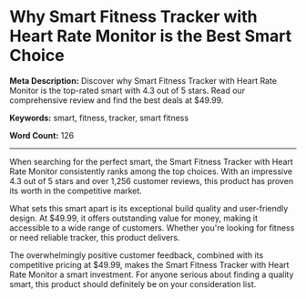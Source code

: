 # Why Smart Fitness Tracker with Heart Rate Monitor is the Best Smart Choice

**Meta Description:** Discover why Smart Fitness Tracker with Heart Rate Monitor is the top-rated smart with 4.3 out of 5 stars. Read our comprehensive review and find the best deals at $49.99.

**Keywords:** smart, fitness, tracker, smart fitness

**Word Count:** 126

---

When searching for the perfect smart, the Smart Fitness Tracker with Heart Rate Monitor consistently ranks among the top choices. With an impressive 4.3 out of 5 stars and over 1,256 customer reviews, this product has proven its worth in the competitive market.

What sets this smart apart is its exceptional build quality and user-friendly design. At $49.99, it offers outstanding value for money, making it accessible to a wide range of customers. Whether you're looking for fitness or need reliable tracker, this product delivers.

The overwhelmingly positive customer feedback, combined with its competitive pricing at $49.99, makes the Smart Fitness Tracker with Heart Rate Monitor a smart investment. For anyone serious about finding a quality smart, this product should definitely be on your consideration list.